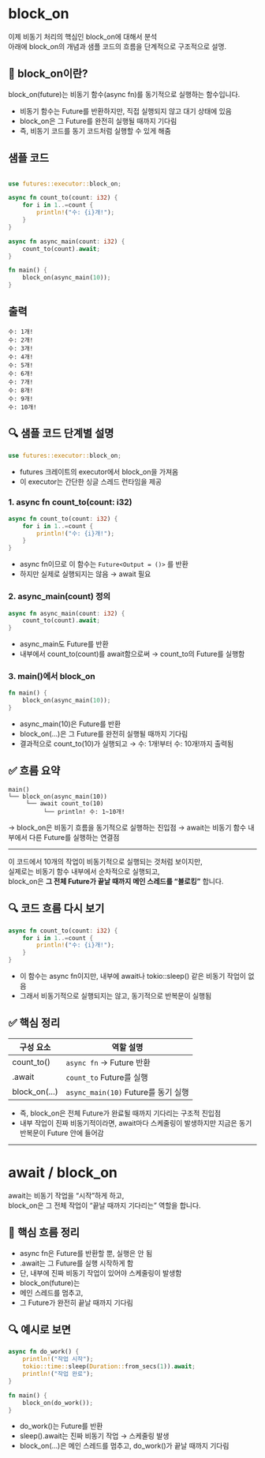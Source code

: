 # block_on
이제 비동기 처리의 핵심인 block_on에 대해서 분석  
아래에 block_on의 개념과 샘플 코드의 흐름을 단계적으로 구조적으로 설명.

## 🧩 block_on이란?
block_on(future)는
비동기 함수(async fn)를 동기적으로 실행하는 함수입니다.
- 비동기 함수는 Future를 반환하지만, 직접 실행되지 않고 대기 상태에 있음
- block_on은 그 Future를 완전히 실행될 때까지 기다림
- 즉, 비동기 코드를 동기 코드처럼 실행할 수 있게 해줌

## 샘플 코드
```rust

use futures::executor::block_on;

async fn count_to(count: i32) {
    for i in 1..=count {
        println!("수: {i}개!");
    }
}

async fn async_main(count: i32) {
    count_to(count).await;
}

fn main() {
    block_on(async_main(10));
}
```
## 출력
```
수: 1개!
수: 2개!
수: 3개!
수: 4개!
수: 5개!
수: 6개!
수: 7개!
수: 8개!
수: 9개!
수: 10개!
```

## 🔍 샘플 코드 단계별 설명
```rust
use futures::executor::block_on;
```
- futures 크레이트의 executor에서 block_on을 가져옴
- 이 executor는 간단한 싱글 스레드 런타임을 제공

### 1. async fn count_to(count: i32)
```rust
async fn count_to(count: i32) {
    for i in 1..=count {
        println!("수: {i}개!");
    }
}
```

- async fn이므로 이 함수는 `Future<Output = ()>` 를 반환
- 하지만 실제로 실행되지는 않음 → await 필요

### 2. async_main(count) 정의
```rust
async fn async_main(count: i32) {
    count_to(count).await;
}
```

- async_main도 Future를 반환
- 내부에서 count_to(count)를 await함으로써
→ count_to의 Future를 실행함

### 3. main()에서 block_on
```rust
fn main() {
    block_on(async_main(10));
}
```

- async_main(10)은 Future를 반환
- block_on(...)은 그 Future를 완전히 실행될 때까지 기다림
- 결과적으로 count_to(10)가 실행되고
→ 수: 1개!부터 수: 10개!까지 출력됨

## ✅ 흐름 요약
```
main()
└── block_on(async_main(10))
     └── await count_to(10)
          └── println! 수: 1~10개!
```

→ block_on은 비동기 흐름을 동기적으로 실행하는 진입점
→ await는 비동기 함수 내부에서 다른 Future를 실행하는 연결점

---

이 코드에서 10개의 작업이 비동기적으로 실행되는 것처럼 보이지만,  
실제로는 비동기 함수 내부에서 순차적으로 실행되고,  
block_on은 **그 전체 Future가 끝날 때까지 메인 스레드를 “블로킹”** 합니다.

## 🔍 코드 흐름 다시 보기
```rust
async fn count_to(count: i32) {
    for i in 1..=count {
        println!("수: {i}개!");
    }
}
```

- 이 함수는 async fn이지만, 내부에 await나 tokio::sleep() 같은 비동기 작업이 없음
- 그래서 비동기적으로 실행되지는 않고, 동기적으로 반복문이 실행됨

## ✅ 핵심 정리
| 구성 요소       | 역할 설명                          |
|----------------|-------------------------------------|
| count_to()     | `async fn` → Future 반환             |
| .await         | `count_to` Future를 실행             |
| block_on(...)  | `async_main(10)` Future를 동기 실행  |


- 즉, block_on은 전체 Future가 완료될 때까지 기다리는 구조적 진입점
- 내부 작업이 진짜 비동기적이라면, await마다 스케줄링이 발생하지만 지금은 동기 반복문이 Future 안에 들어감

---
# await / block_on

await는 비동기 작업을 “시작”하게 하고,  
block_on은 그 전체 작업이 “끝날 때까지 기다리는” 역할을 합니다.

## 🧩 핵심 흐름 정리
- async fn은 Future를 반환할 뿐, 실행은 안 됨
- .await는 그 Future를 실행 시작하게 함
- 단, 내부에 진짜 비동기 작업이 있어야 스케줄링이 발생함
- block_on(future)는
- 메인 스레드를 멈추고,
- 그 Future가 완전히 끝날 때까지 기다림

## 🔍 예시로 보면
```rust
async fn do_work() {
    println!("작업 시작");
    tokio::time::sleep(Duration::from_secs(1)).await;
    println!("작업 완료");
}

fn main() {
    block_on(do_work());
}
```

- do_work()는 Future를 반환
- sleep().await는 진짜 비동기 작업 → 스케줄링 발생
- block_on(...)은 메인 스레드를 멈추고, do_work()가 끝날 때까지 기다림



